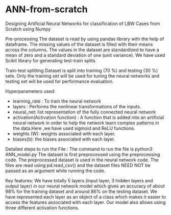 # ANN-from-scratch
Designing Artificial Neural Networks for classification of LBW Cases from Scratch using Numpy

Pre-processing
     The dataset is read by using pandas library with the help of dataframe. The missing values of the dataset is filled with their means across the columns. The values in the dataset are standardized to have a mean of zero and a standard deviation of one (unit variance).
We have used Scikit library for generating test-train splits

Train-test splitting 
     Dataset is split into training (70 %) and testing (30 %) sets. Only the training set will be used for tuning the neural networks and testing set will be used for performance evaluation.

Hyperparameters used:
- learning_rate : To train the neural network 
- layers : Performs the nonlinear transformations of the inputs.
- neural_net: list representation of the fully connected neural network  
- activation(Activation function) : A function that is added into an artificial neural network in order to help the network learn complex patterns in the data.Here ,we have used sigmoid and ReLU functions.
- weights (W): weights associated with each layer.
- biases(b): the biases associated with each layer.

Detailed steps to run the File :
	The command to run the file is python3 ANN_model.py
        The dataset is first preprocessed using the preprocessing code. The preprocessed dataset is used in the neural network code. The files are read using pd.read_csv() and the dataset files NEED NOT be passed as an argument while running the code. 

Key features:
        We have totally 5 layers (input layer, 3 hidden layers and output layer) in our neural network model which gives an accuracy of about 98% for the training dataset and around 86% on the testing dataset. We have represented each layer as an object of a class which makes it easier to access the features associated with each layer. Our model also allows using three different activation functions.
